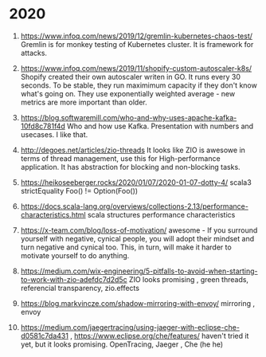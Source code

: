 # 2020

1. https://www.infoq.com/news/2019/12/gremlin-kubernetes-chaos-test/
Gremlin is for monkey testing of Kubernetes cluster. It is framework for attacks.

1. https://www.infoq.com/news/2019/11/shopify-custom-autoscaler-k8s/
Shopify created their own autoscaler writen in GO. It runs every 30 seconds. 
To be stable, they run maximimum capacity if they don't know what's going on. They use exponentially weighted average - new metrics are more important than older. 

1. https://blog.softwaremill.com/who-and-why-uses-apache-kafka-10fd8c781f4d 
Who and how use Kafka. Presentation with numbers and usecases. I like that.

1. http://degoes.net/articles/zio-threads It looks like ZIO is awesowe in terms of thread management, use this for High-performance application. It has abstraction for blocking and non-blocking tasks.

1. https://heikoseeberger.rocks/2020/01/07/2020-01-07-dotty-4/ scala3 strictEquality Foo() != Option(Foo())

1. https://docs.scala-lang.org/overviews/collections-2.13/performance-characteristics.html scala structures performance characteristics

1. https://x-team.com/blog/loss-of-motivation/ awesome - If you surround yourself with negative, cynical people, you will adopt their mindset and turn negative and cynical too. This, in turn, will make it harder to motivate yourself to do anything.

1. https://medium.com/wix-engineering/5-pitfalls-to-avoid-when-starting-to-work-with-zio-adefdc7d2d5c ZIO looks promising , green threads, referencial transparency, zio.effects

1. https://blog.markvincze.com/shadow-mirroring-with-envoy/ mirroring , envoy

1. https://medium.com/jaegertracing/using-jaeger-with-eclipse-che-d0581c7da431 , https://www.eclipse.org/che/features/ haven't tried it yet, but it looks promising. OpenTracing, Jaeger , Che (he he)
